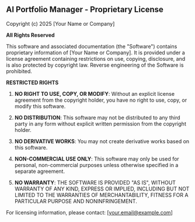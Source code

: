 ## AI Portfolio Manager - Proprietary License

Copyright (c) 2025 [Your Name or Company]

**All Rights Reserved**

This software and associated documentation (the "Software") contains proprietary information of [Your Name or Company]. It is provided under a license agreement containing restrictions on use, copying, disclosure, and is also protected by copyright law. Reverse engineering of the Software is prohibited.

**RESTRICTED RIGHTS**

1. **NO RIGHT TO USE, COPY, OR MODIFY**: Without an explicit license agreement from the copyright holder, you have no right to use, copy, or modify this software.

2. **NO DISTRIBUTION**: This software may not be distributed to any third party in any form without explicit written permission from the copyright holder.

3. **NO DERIVATIVE WORKS**: You may not create derivative works based on this software.

4. **NON-COMMERCIAL USE ONLY**: This software may only be used for personal, non-commercial purposes unless otherwise specified in a separate agreement.

5. **NO WARRANTY**: THE SOFTWARE IS PROVIDED "AS IS", WITHOUT WARRANTY OF ANY KIND, EXPRESS OR IMPLIED, INCLUDING BUT NOT LIMITED TO THE WARRANTIES OF MERCHANTABILITY, FITNESS FOR A PARTICULAR PURPOSE AND NONINFRINGEMENT.

For licensing information, please contact: [your.email@example.com]